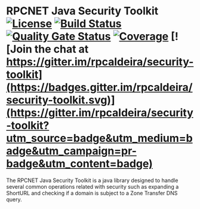 # RPCNET Java Security Toolkit [![License](https://img.shields.io/badge/License-Apache%202.0-blue.svg)](https://opensource.org/licenses/Apache-2.0) [![Build Status](https://travis-ci.org/rpcaldeira/security-toolkit.svg?branch=master)](https://travis-ci.org/rpcaldeira/security-toolkit) [![Quality Gate Status](https://sonarcloud.io/api/project_badges/measure?project=net.rpcnet.securitytoolkit%3Asecuritytoolkit-parent&metric=alert_status)](https://sonarcloud.io/dashboard?id=net.rpcnet.securitytoolkit%3Asecuritytoolkit-parent) [![Coverage](https://sonarcloud.io/api/project_badges/measure?project=net.rpcnet.securitytoolkit%3Asecuritytoolkit-parent&metric=coverage)](https://sonarcloud.io/dashboard?id=net.rpcnet.securitytoolkit%3Asecuritytoolkit-parent) [![Join the chat at https://gitter.im/rpcaldeira/security-toolkit](https://badges.gitter.im/rpcaldeira/security-toolkit.svg)](https://gitter.im/rpcaldeira/security-toolkit?utm_source=badge&utm_medium=badge&utm_campaign=pr-badge&utm_content=badge)

The RPCNET Java Security Toolkit is a java library designed to handle several common operations related with security such as expanding a ShortURL and checking if a domain is subject to a Zone Transfer DNS query.
